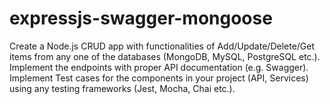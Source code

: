 # expressjs-swagger-mongoose
Create a Node.js CRUD app with functionalities of Add/Update/Delete/Get items from any one of the databases (MongoDB, MySQL, PostgreSQL etc.). Implement the endpoints with proper API documentation (e.g. Swagger). Implement Test cases for the components in your project (API, Services) using any testing frameworks (Jest, Mocha, Chai etc.).
